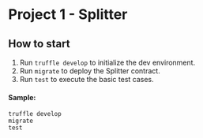 # Project 1 - Splitter
## How to start
1. Run `truffle develop` to initialize the dev environment.
2. Run `migrate` to deploy the Splitter contract.
3. Run `test` to execute the basic test cases. 

#### Sample:
```
truffle develop
migrate
test
```
